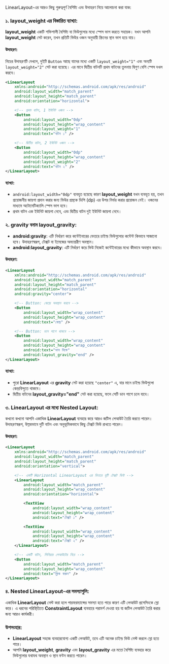 LinearLayout-এর আরও কিছু গুরুত্বপূর্ণ বৈশিষ্ট্য এবং উদাহরণ নিয়ে আলোচনা করা যাক:

### ১. **layout_weight** এর বিস্তারিত ব্যাখ্যা:
**layout_weight** একটি শক্তিশালী বৈশিষ্ট্য যা ভিউগুলোর মধ্যে স্পেস ভাগ করতে সহায়ক। যখন আপনি **layout_weight** সেট করেন, তখন প্রতিটি ভিউর ওজন অনুযায়ী স্ক্রিনের স্থান ভাগ হয়ে যায়।

#### উদাহরণ:
নিচের উদাহরণটি দেখলে, দুইটি `Button` আছে যাদের মধ্যে একটি `layout_weight="1"` এবং অন্যটি `layout_weight="2"` সেট করা হয়েছে। এর মানে দ্বিতীয় বাটনটি প্রথম বাটনের তুলনায় দ্বিগুণ বেশি স্পেস দখল করবে।

```xml
<LinearLayout
    xmlns:android="http://schemas.android.com/apk/res/android"
    android:layout_width="match_parent"
    android:layout_height="match_parent"
    android:orientation="horizontal">

    <!-- প্রথম বাটন, 1 ইউনিট ওজন -->
    <Button
        android:layout_width="0dp"
        android:layout_height="wrap_content"
        android:layout_weight="1"
        android:text="বাটন ১" />

    <!-- দ্বিতীয় বাটন, 2 ইউনিট ওজন -->
    <Button
        android:layout_width="0dp"
        android:layout_height="wrap_content"
        android:layout_weight="2"
        android:text="বাটন ২" />
</LinearLayout>
```

#### ব্যাখ্যা:
- `android:layout_width="0dp"` ব্যবহৃত হয়েছে কারণ **layout_weight** যখন ব্যবহৃত হয়, তখন প্রয়োজনীয় জায়গা প্রদান করার জন্য ভিউর প্রস্থকে ডিপি (dp) এর উপর নির্ভর করার প্রয়োজন নেই। ওজনের মাধ্যমে অটোমেটিক্যালি স্পেস ভাগ হবে।
- প্রথম বাটন এক ইউনিট জায়গা নেবে, এবং দ্বিতীয় বাটন দুই ইউনিট জায়গা নেবে।

### ২. **gravity** বনাম **layout_gravity**:
- **android:gravity**: এটি নির্ধারণ করে কন্টেইনারের ভেতরে চাইল্ড ভিউগুলোর কন্টেন্ট কিভাবে সাজানো হবে। উদাহরণস্বরূপ, টেক্সট বা ইমেজের অভ্যন্তরীণ অবস্থান।
- **android:layout_gravity**: এটি নির্ধারণ করে ভিউ নিজেই কন্টেইনারের মধ্যে কীভাবে অবস্থান করবে।

#### উদাহরণ:
```xml
<LinearLayout
    xmlns:android="http://schemas.android.com/apk/res/android"
    android:layout_width="match_parent"
    android:layout_height="match_parent"
    android:orientation="horizontal"
    android:gravity="center">

    <!-- Button: কেন্দ্রে অবস্থান করবে -->
    <Button
        android:layout_width="wrap_content"
        android:layout_height="wrap_content"
        android:text="কেন্দ্র" />

    <!-- Button: ডান পাশে থাকবে -->
    <Button
        android:layout_width="wrap_content"
        android:layout_height="wrap_content"
        android:text="ডান দিকে"
        android:layout_gravity="end" />
</LinearLayout>
```

#### ব্যাখ্যা:
- পুরো **LinearLayout** এর **gravity** সেট করা হয়েছে `"center"` এ, যার মানে চাইল্ড ভিউগুলো কেন্দ্রবিন্দুতে থাকবে।
- দ্বিতীয় বাটনের **layout_gravity="end"** সেট করা হয়েছে, ফলে সেটি ডান পাশে চলে যাবে।

### ৩. **LinearLayout** এর মধ্যে Nested Layout:
কখনো কখনো আপনি একাধিক **LinearLayout** ব্যবহার করে আরও জটিল লেআউট তৈরি করতে পারেন। উদাহরণস্বরূপ, উল্লম্বভাবে দুটি বাটন এবং অনুভূমিকভাবে কিছু টেক্সট ভিউ রাখতে পারেন।

#### উদাহরণ:
```xml
<LinearLayout
    xmlns:android="http://schemas.android.com/apk/res/android"
    android:layout_width="match_parent"
    android:layout_height="match_parent"
    android:orientation="vertical">

    <!-- একটি Horizontal LinearLayout এর ভিতরে দুটি টেক্সট ভিউ -->
    <LinearLayout
        android:layout_width="match_parent"
        android:layout_height="wrap_content"
        android:orientation="horizontal">

        <TextView
            android:layout_width="wrap_content"
            android:layout_height="wrap_content"
            android:text="টেক্সট ১" />

        <TextView
            android:layout_width="wrap_content"
            android:layout_height="wrap_content"
            android:text="টেক্সট ২" />
    </LinearLayout>

    <!-- একটি বাটন, লিনিয়ার লেআউটের নিচে -->
    <Button
        android:layout_width="match_parent"
        android:layout_height="wrap_content"
        android:text="ক্লিক করুন" />
</LinearLayout>
```

### ৪. Nested LinearLayout-এর সমস্যাগুলি:
একাধিক **LinearLayout** নেস্ট করা হলে পারফরম্যান্সের সমস্যা হতে পারে কারণ এটি লেআউট প্রসেসিংকে স্লো করে। এ ধরনের পরিস্থিতিতে **ConstraintLayout** ব্যবহারে পরামর্শ দেওয়া হয় যা জটিল লেআউট তৈরি করার জন্য আরও কার্যকরী।

### উপসংহার:
- **LinearLayout** সহজে ব্যবহারযোগ্য একটি লেআউট, তবে এটি অনেক চাইল্ড ভিউ নেস্ট করলে স্লো হতে পারে।
- আপনি **layout_weight**, **gravity** এবং **layout_gravity** এর মতো বৈশিষ্ট্য ব্যবহার করে ভিউগুলোর যথাযথ অবস্থান ও স্থান বণ্টন করতে পারেন।
